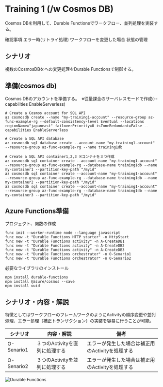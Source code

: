 # Training 1 (/w Cosmos DB)

Cosmos DBを利用して、Durable Functionsでワークフロー、並列処理を実装する。

確認事項
エラー時(リトライ処理)
ワークフローを変更した場合
状態の管理

## シナリオ
複数のCosmosDBをへの変更処理をDurable Functionsで制御する。


## 準備(cosmos db)
Cosmos DBのアカウントを準備する。　※従量課金のサーバレスモードで作成(--capabilities EnableServerless)
```
# Create a Cosmos account for SQL API
az cosmosdb create --name "my-training1-account" --resource-group az-func-example-rg --default-consistency-level Eventual --locations regionName="japaneast" failoverPriority=0 isZoneRedundant=False --capabilities EnableServerless

# Create a SQL API database
az cosmosdb sql database create --account-name "my-training1-account" --resource-group az-func-example-rg --name training1db

# Create a SQL API container1,2,3 ※コンテナを３つ作成
az cosmosdb sql container create --account-name "my-training1-account" --resource-group az-func-example-rg --database-name training1db --name my-container1 --partition-key-path "/myid"
az cosmosdb sql container create --account-name "my-training1-account" --resource-group az-func-example-rg --database-name training1db --name my-container2 --partition-key-path "/myid"
az cosmosdb sql container create --account-name "my-training1-account" --resource-group az-func-example-rg --database-name training1db --name my-container3 --partition-key-path "/myid"
```

## Azure Functions準備

プロジェクト、関数の作成
```
func init --worker-runtime node --language javascript
func new -t "Durable Functions HTTP starter" -n HttpStart
func new -t "Durable Functions activity" -n A-CreateDB1
func new -t "Durable Functions activity" -n A-CreateDB2
func new -t "Durable Functions activity" -n A-CreateDB3
func new -t "Durable Functions orchestrator" -n O-Senario1
func new -t "Durable Functions orchestrator" -n O-Senario2
```

必要なライブラリのインストール
```
npm install durable-functions
npm install @azure/cosmos --save
npm install uuid
```

## シナリオ・内容・解説

特徴としてはワークフローのフレームワークのようにActivityの順序変更や並列処理、エラー処理（補正トランザクション）の実装を容易に行うことが可能。

| シナリオ | 内容・解説 | 備考
| --- | --- | --- |
| O-Senario1 | ３つのActivityを直列に処理する | エラーが発生した場合は補正用のActivityを処理する |
| O-Senario2 | ３つのActivityを並列に処理する | エラーが発生した場合は補正用のActivityを処理する |

![Durable Functions](/Training1.png) 